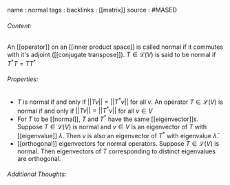 name : normal
tags : 
backlinks : [[matrix]]
source : #MASED 

###### Content:
 An [[operator]] on an [[inner product space]] is called normal if it commutes with it's adjoint ([[conjugate transpose]]). $T \in \mathcal{L}(V)$ is said to be normal if $T^*T = TT^*$

###### Properties:
- $T$ is normal if and only if $||Tv|| = ||T^*v||$ for all $v$. An operator $T \in \mathcal{L}(V)$ is normal if and only if $||Tv|| = ||T^*v||$ for all $v \in V$
- For $T$ to be [[normal]], $T$ and $T^*$ have the same [[eigenvector]]s. Suppose $T \in \mathcal{L}(V)$ is normal and $v \in V$ is an eigenvector of $T$ with [[eigenvalue]] $\lambda$. Then $v$ is also an eigenvector of $T^*$ with eigenvalue $\bar \lambda$.
- [[orthogonal]] eigenvectors for normal operators. Suppose $T \in \mathcal{L}(V)$ is normal. Then eigenvectors of $T$ corresponding to distinct eigenvalues are orthogonal.

###### Additional Thoughts:
